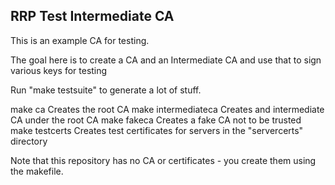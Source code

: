 RRP Test Intermediate CA
------------------------
This is an example CA for testing.

The goal here is to create a CA and an Intermediate CA and use that to sign
various keys for testing

Run "make testsuite" to generate a lot of stuff.

make ca		       Creates the root CA
make intermediateca    Creates and intermediate CA under the root CA
make fakeca            Creates a fake CA not to be trusted
make testcerts         Creates test certificates for servers in the "servercerts" directory

Note that this repository has no CA or certificates - you create them using
the makefile.
